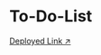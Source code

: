 # To-Do-List

[Deployed Link ↗️](https://651729c481b82d194f9746dd--deft-tartufo-3950cc.netlify.app/)
